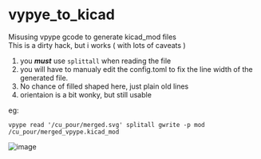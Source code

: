 # vypye_to_kicad
Misusing vpype gcode to generate kicad_mod files  
This is a dirty hack, but i works ( with lots of caveats )  
1. you ***must*** use `splittall` when reading the file 
2. you will have to manualy edit the config.toml to fix the line width of the generated file. 
3. No chance of filled shaped here, just plain old lines  
4. orientaion is a bit wonky, but still usable

eg:

    vpype read '/cu_pour/merged.svg' splitall gwrite -p mod /cu_pour/merged_vpype.kicad_mod  

  
  
![image](https://user-images.githubusercontent.com/52834821/140616097-857c9ee6-5c70-42f9-9454-5c4733d0c9be.png)
